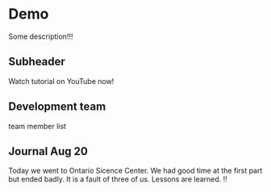 # Demo

Some description!!!

## Subheader

Watch tutorial on YouTube now!

## Development team

team member list

## Journal Aug 20

Today we went to Ontario Sicence Center. We had good time at the first part but ended badly. It is a fault of three of us. Lessons are learned. 
!!